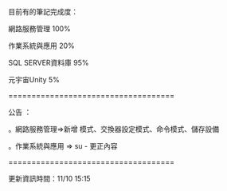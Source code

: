 目前有的筆記完成度：

網路服務管理 100%

作業系統與應用 20%

SQL SERVER資料庫 95%

元宇宙Unity 5%

====================================

公告 ：

。網路服務管理=>新增 模式、交換器設定模式、命令模式、儲存設備

。作業系統與應用 => su - 更正內容

====================================

更新資訊時間：11/10 15:15
